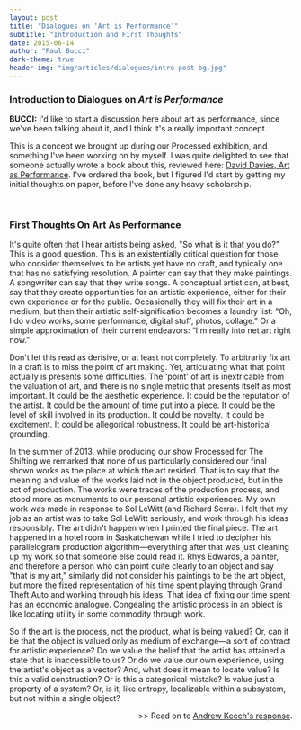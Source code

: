 ```yaml
---
layout: post
title: "Dialogues on ‘Art is Performance’"
subtitle: "Introduction and First Thoughts"
date: 2015-06-14
author: "Paul Bucci"
dark-theme: true
header-img: "img/articles/dialogues/intro-post-bg.jpg"
---
```


<h3>Introduction to Dialogues on <em>Art is Performance</em></h3>

<p><strong>BUCCI:</strong> I'd like to start a discussion here about art as performance, since we've been talking about it, and I think it's a really important concept. </p>

<p>This is a concept we brought up during our Processed exhibition, and something I've been working on by myself. I was quite delighted to see that someone actually wrote a book about this, reviewed here: <a href="http://www.uqtr.ca/AE/Vol_13/recension/Bicknell.html">David Davies, Art as Performance</a>. I've ordered the book, but I figured I'd start by getting my initial thoughts on paper, before I've done any heavy scholarship.</p>

<br />

<h3>First Thoughts On Art As Performance</h3>

<p>It's quite often that I hear artists being asked, "So what is it that you do?" This is a good question. This is an existentially critical question for those who consider themselves to be artists yet have no craft, and typically one that has no satisfying resolution. A painter can say that they make paintings. A songwriter can say that they write songs. A conceptual artist can, at best, say that they create opportunities for an artistic experience, either for their own experience or for the public. Occasionally they will fix their art in a medium, but then their artistic self-signification becomes a laundry list: "Oh, I do video works, some performance, digital stuff, photos, collage.” Or a simple approximation of their current endeavors: “I'm really into net art right now."</p>

<p>Don't let this read as derisive, or at least not completely. To arbitrarily fix art in a craft is to miss the point of art making. Yet, articulating what that point actually is presents some difficulties. The 'point' of art is inextricable from the valuation of art, and there is no single metric that presents itself as most important. It could be the aesthetic experience. It could be the reputation of the artist. It could be the amount of time put into a piece. It could be the level of skill involved in its production. It could be novelty. It could be excitement. It could be allegorical robustness. It could be art-historical grounding.</p>

<p>In the summer of 2013, while producing our show Processed for The Shifting we remarked that none of us particularly considered our final shown works as the place at which the art resided. That is to say that the meaning and value of the works laid not in the object produced, but in the act of production. The works were traces of the production process, and stood more as monuments to our personal artistic experiences. My own work was made in response to Sol LeWitt (and Richard Serra). I felt that my job as an artist was to take Sol LeWitt seriously, and work through his ideas responsibly. The art didn't happen when I printed the final piece. The art happened in a hotel room in Saskatchewan while I tried to decipher his parallelogram production algorithm—everything after that was just cleaning up my work so that someone else could read it. Rhys Edwards, a painter, and therefore a person who can point quite clearly to an object and say "that is my art," similarly did not consider his paintings to be the art object, but more the fixed representation of his time spent playing through Grand Theft Auto and working through his ideas. That idea of fixing our time spent has an economic analogue. Congealing the artistic process in an object is like locating utility in some commodity through work.</p>

<p>So if the art is the process, not the product, what is being valued? Or, can it be that the object is valued only as medium of exchange—a sort of contract for artistic experience? Do we value the belief that the artist has attained a state that is inaccessible to us? Or do we value our own experience, using the artist's object as a vector? And, what does it mean to locate value? Is this a valid construction? Or is this a categorical mistake? Is value just a property of a system? Or, is it, like entropy, localizable within a subsystem, but not within a single object?</p>


<p style="text-align: right">>> Read on to <a href="{{ page.next.url | prepend: site.baseurl | replace: '//', '/' }}">Andrew Keech's response</a>.</p>
